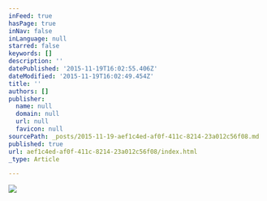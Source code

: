 ```yaml
---
inFeed: true
hasPage: true
inNav: false
inLanguage: null
starred: false
keywords: []
description: ''
datePublished: '2015-11-19T16:02:55.406Z'
dateModified: '2015-11-19T16:02:49.454Z'
title: ''
authors: []
publisher:
  name: null
  domain: null
  url: null
  favicon: null
sourcePath: _posts/2015-11-19-aef1c4ed-af0f-411c-8214-23a012c56f08.md
published: true
url: aef1c4ed-af0f-411c-8214-23a012c56f08/index.html
_type: Article

---
```

![](https://the-grid-user-content.s3-us-west-2.amazonaws.com/f535e2a5-123e-42cb-bcbb-dad34b5e0306.jpg)